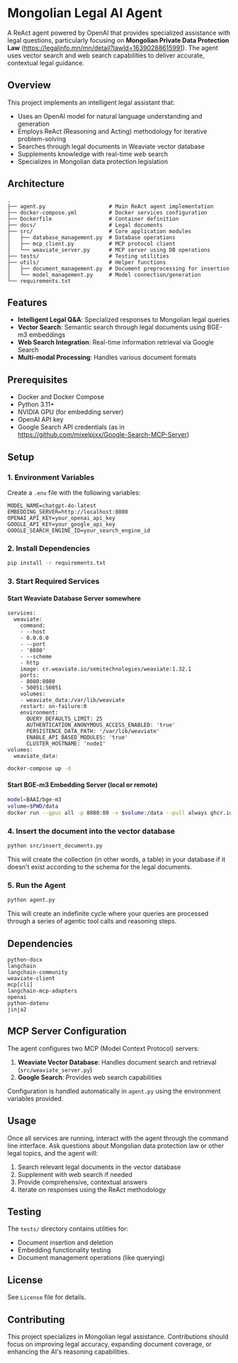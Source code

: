 # Mongolian Legal AI Agent

A ReAct agent powered by OpenAI that provides specialized assistance with legal questions, particularly focusing on **Mongolian Private Data Protection Law** (https://legalinfo.mn/mn/detail?lawId=16390288615991). The agent uses vector search and web search capabilities to deliver accurate, contextual legal guidance.

## Overview

This project implements an intelligent legal assistant that:
- Uses an OpenAI model for natural language understanding and generation
- Employs ReAct (Reasoning and Acting) methodology for iterative problem-solving
- Searches through legal documents in Weaviate vector database
- Supplements knowledge with real-time web search
- Specializes in Mongolian data protection legislation

## Architecture

```
.
├── agent.py                    # Main ReAct agent implementation
├── docker-compose.yml          # Docker services configuration
├── Dockerfile                  # Container definition
├── docs/                       # Legal documents
├── src/                        # Core application modules
│   ├── database_management.py  # Database operations
│   ├── mcp_client.py           # MCP protocol client
│   └── weaviate_server.py      # MCP server using DB operations
├── tests/                      # Testing utilities
├── utils/                      # Helper functions
│   ├── document_management.py  # Document preprocessing for insertion
│   └── model_management.py     # Model connection/generation
└── requirements.txt
```

## Features

- **Intelligent Legal Q&A**: Specialized responses to Mongolian legal queries
- **Vector Search**: Semantic search through legal documents using BGE-m3 embeddings
- **Web Search Integration**: Real-time information retrieval via Google Search
- **Multi-modal Processing**: Handles various document formats

## Prerequisites

- Docker and Docker Compose
- Python 3.11+
- NVIDIA GPU (for embedding server)
- OpenAI API key
- Google Search API credentials (as in https://github.com/mixelpixx/Google-Search-MCP-Server)

## Setup

### 1. Environment Variables

Create a `.env` file with the following variables:

```env
MODEL_NAME=chatgpt-4o-latest
EMBEDDING_SERVER=http://localhost:8080
OPENAI_API_KEY=your_openai_api_key
GOOGLE_API_KEY=your_google_api_key
GOOGLE_SEARCH_ENGINE_ID=your_search_engine_id
```

### 2. Install Dependencies

```bash
pip install -r requirements.txt
```

### 3. Start Required Services

#### Start Weaviate Database Server somewhere

```docker
services:
  weaviate:
    command:
    - --host
    - 0.0.0.0
    - --port
    - '8080'
    - --scheme
    - http
    image: cr.weaviate.io/semitechnologies/weaviate:1.32.1
    ports:
    - 8080:8080
    - 50051:50051
    volumes:
    - weaviate_data:/var/lib/weaviate
    restart: on-failure:0
    environment:
      QUERY_DEFAULTS_LIMIT: 25
      AUTHENTICATION_ANONYMOUS_ACCESS_ENABLED: 'true'
      PERSISTENCE_DATA_PATH: '/var/lib/weaviate'
      ENABLE_API_BASED_MODULES: 'true'
      CLUSTER_HOSTNAME: 'node1'
volumes:
  weaviate_data:
```

```bash
docker-compose up -d
```

#### Start BGE-m3 Embedding Server (local or remote)
```bash
model=BAAI/bge-m3
volume=$PWD/data
docker run --gpus all -p 8080:80 -v $volume:/data --pull always ghcr.io/huggingface/text-embeddings-inference:latest --model-id $model
```

### 4. Insert the document into the vector database 
```bash
python src/insert_documents.py
```
This will create the collection (in other words, a table) in your database if it doesn't exist according to the schema for the legal documents.

### 5. Run the Agent
```bash
python agent.py
```

This will create an indefinite cycle where your queries are processed through a series of agentic tool calls and reasoning steps.

## Dependencies

```
python-docx
langchain
langchain-community
weaviate-client
mcp[cli]
langchain-mcp-adapters
openai
python-dotenv
jinja2
```

## MCP Server Configuration

The agent configures two MCP (Model Context Protocol) servers:

1. **Weaviate Vector Database**: Handles document search and retrieval (`src/weaviate_server.py`)
2. **Google Search**: Provides web search capabilities

Configuration is handled automatically in `agent.py` using the environment variables provided.

## Usage

Once all services are running, interact with the agent through the command line interface. Ask questions about Mongolian data protection law or other legal topics, and the agent will:

1. Search relevant legal documents in the vector database
2. Supplement with web search if needed
3. Provide comprehensive, contextual answers
4. Iterate on responses using the ReAct methodology

## Testing

The `tests/` directory contains utilities for:
- Document insertion and deletion
- Embedding functionality testing
- Document management operations (like querying)

## License

See `License` file for details.

## Contributing

This project specializes in Mongolian legal assistance. Contributions should focus on improving legal accuracy, expanding document coverage, or enhancing the AI's reasoning capabilities.